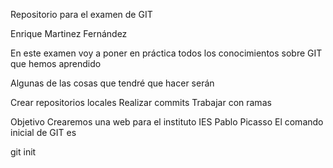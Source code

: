 Repositorio para el examen de GIT

Enrique Martinez Fernández

En este examen voy a poner en práctica todos los conocimientos sobre GIT que hemos aprendido

Algunas de las cosas que tendré que hacer serán

Crear repositorios locales
Realizar commits
Trabajar con ramas

Objetivo 
Crearemos una web para el instituto IES Pablo Picasso
El comando inicial de GIT es

git init
